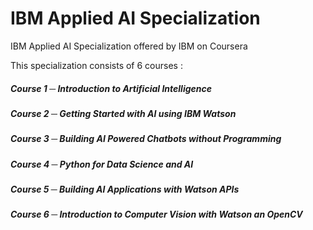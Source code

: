 # IBM Applied AI Specialization
IBM Applied AI Specialization offered by IBM on Coursera

This specialization consists of 6 courses :

##### <i>Course 1 ─ Introduction to Artificial Intelligence </i>
##### Course 2 ─ Getting Started with AI using IBM Watson
##### Course 3 ─ Building AI Powered Chatbots without Programming
##### Course 4 ─ Python for Data Science and AI
##### Course 5 ─ Building AI Applications with Watson APIs
##### Course 6 ─ Introduction to Computer Vision with Watson an OpenCV
